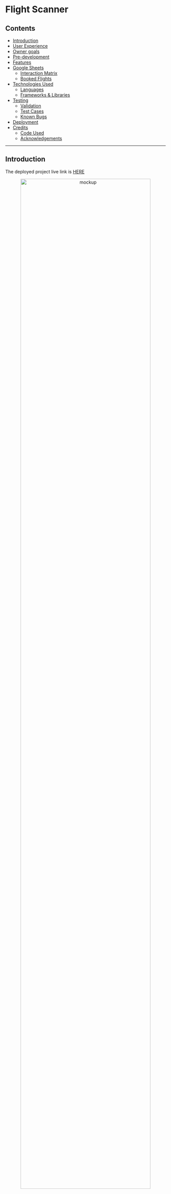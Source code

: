 # Flight Scanner

## Contents
* [Introduction](#introduction)
* [User Experience](#user-experience)
* [Owner goals](#owner-goals)
* [Pre-development](#pre-development)
* [Features](#features)
* [Google Sheets](#google-sheets)
  * [Interaction Matrix](#interaction_matrix)
  * [Booked Flights](#booked_flights)
* [Technologies Used](#technologies-used)
  * [Languages](#languages)
  * [Frameworks & Libraries](#frameworks--libraries)
* [Testing](#testing)
  * [Validation](#validation)
  * [Test Cases](#test-cases)
  * [Known Bugs](#known-bugs)
* [Deployment](#deployment)
* [Credits](#credits)
  * [Code Used](#code-used)
  * [Acknowledgements](#acknowledgements)

- - -


## Introduction

The deployed project live link is [HERE](https://flight-scanner-0dcd2cac6601.herokuapp.com/)

<p align="center">
<img src="documentation/mockup.png" alt="mockup" width="90%">
</p>

The app aims as a quick tool for users to check flights within Egypt's main sight-seeing sites (as shown on the map) in the high season months. The users have the opportunity to interact with a database (Google spreadsheet) to inquire about the cheapest, fastest or display all flights available for the selected month. The process to book a flight is made simple and with multiple checks on data entries along the way. After successfully booking a flight, another database is updated with the user's name and ticket choice.


<p align="center">
  <img src="documentation/12990.png.webp" alt="egypt-map" width="50%">
</p>
<p align="center">
  Map of main sight seeing locations in Egypt. <a href="https://www.worldhistory.org/image/12990/map-of-ancient-egypt/" target="_blank"> Source
</p>


## User Experience

The application users aim for the following
* Quick and effortless interface to search for flights
* Ability to filter flight search based on cheapest or fastest flights
* Receive clear feedback on their input

## Owner Goals
The application developers/owners aim for the following
* Organized way of keeping record of user information and choices
* Develop a program where new features can be appended easily
* Present clear instructions and feedback to the users whenever possible


## Pre-development

To help designing the algorithm behind the application, a flowchart was used. The flowchart combines input from user (orange parallelograms) used as input for decision-making (blue rhombi) check points. A decision is then taken to mainly validate the user input and generate the respective error (red rectangles) if the user gave an unexpected input. If the user's input passes i.e. error-free, a database is open for reading or writing and the database entries are displayed  (green rectangles).

<p align="center">
<img src="documentation/flow-chart.drawio.png" alt="flowchart" width="70%">
</p>



## Features


## Google Sheets

Google spreadsheets were used as the databases to read from (the *interaction_matrix* spreadsheet) or write into (*booked_flights* spreadsheet).

The interaction matrix was built to represent cities from-to flights. The first column represents the departure cities and the first row represents the destination cities. An example would be a flight from Luxor to Sinai is to row 6 column G, thus the respective cell would be G6. The cell contains 4 pieces of information: the price, the duration, the date and the time of the flight. These are to extracted and displayed by the python program.

The *interaction_matrix* sheet has 6 worksheets, 2 for each of the three months. These 2 worksheets represent flight options available in the month. The database can be appended with more months and more flights. 


<p align="center">
<img src="documentation/interaction_matrix.png" alt="interaction-matrix" width="60%">
</p>

The *booked_flights* spreadsheet keeps a record of a user's chosen flight in addition to their name. Specifically, the record contains: name, from (city of departure), to (city of destination), price, date and time of flight. Each time a user interacts successfully with the program and chooses to book the flight, an entry is added to this spreadsheet.

<p align="center">
<img src="documentation/booked_flights.png" alt="booked-flights" width="60%">
</p>


## Technologies Used

### Languages

* Python3.12.3

### Frameworks & Libraries

* [Git](https://git-scm.com/) for version control
* [Github](https://github.com/) to store code and other files
* [GitPod](https://gitpod.io/) IDE to create and edit the codes
* [Draw IO](https://app.diagrams.net/) to draw flowcharts
* [Techsini](https://techsini.com/multi-mockup/) to show the website image on a range of devices
* [Heroku](https://www.heroku.com/) for cloud application deployment
* [Google Console](https://console.cloud.google.com/) to create API for google sheets
* [Python - prettytable](https://pypi.org/project/prettytable/) to print the table of flight details in python
* [Python - colorama](https://pypi.org/project/colorama/) to style the displayed terminal font color
* [Python - google-auth](https://pypi.org/project/google-auth/) for using Google’s various server-to-server authentication mechanisms to access Google APIs
* [Python - gspread](https://pypi.org/project/gspread/) interface for working with Google Sheets.





## Testing

### Validation

### Test Cases

### Known Bugs





## Deployment

The app is deployed using [Heroku](https://www.heroku.com/) platform. To Deploy the app:

1. Create a new app, add a unique app name (e.g. flight-scanner) and then choose the region
2. Click on "Create app"
3. Go to "Settings"
4. Under Config Vars add "CREDS" as a "KEY" and the private API key json content (obtained from [google console](console.cloud.google)) as a "VALUE".
5. In Config Vars, add "PORT" as "KEY" and '8000' as "VALUE".
6. Add required buildpacks. For this project, Python and Nodejs were used in this order.
7. Go to "Deploy" and select "GitHub" in "Deployment method"
8. To connect Heroku app to the Github repository enter the repository name, click 'Search' and then 'Connect'.
9. Choose the branch you want to build your app from, here it was `main`
10. If preferred, click on "Enable Automatic Deploys", which keeps the app up to date with your GitHub repository
11. Wait for the app to build. Once ready you will see the “App was successfully deployed” message and a 'View' button to take you to your deployed link.



## Credits

### Code Used

* Get the value of a cell in prettytable [snippet](https://stackoverflow.com/questions/24365655/how-to-get-the-value-of-a-cell-when-using-prettytable)
* Check if string contains number [snippet](https://stackoverflow.com/questions/19859282/check-if-a-string-contains-a-number)
* Check if string contains special chatacters [snippet](https://stackoverflow.com/questions/57062794/is-there-a-way-to-check-if-a-string-contains-special-characters)

### Acknowledgement

I would like to thank my Code Institute mentor Jubril Akolade for his feedback and support
